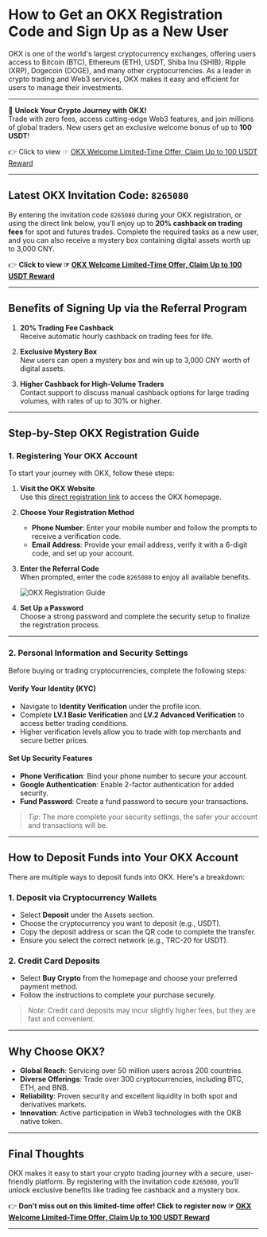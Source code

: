 # How to Get an OKX Registration Code and Sign Up as a New User

OKX is one of the world's largest cryptocurrency exchanges, offering users access to Bitcoin (BTC), Ethereum (ETH), USDT, Shiba Inu (SHIB), Ripple (XRP), Dogecoin (DOGE), and many other cryptocurrencies. As a leader in crypto trading and Web3 services, OKX makes it easy and efficient for users to manage their investments.

---

🚀 **Unlock Your Crypto Journey with OKX!**  
Trade with zero fees, access cutting-edge Web3 features, and join millions of global traders. New users get an exclusive welcome bonus of up to **100 USDT**!  

👉 Click to view ☞ [OKX Welcome Limited-Time Offer, Claim Up to 100 USDT Reward](https://bit.ly/OKXe)

---

## Latest OKX Invitation Code: `8265080`

By entering the invitation code `8265080` during your OKX registration, or using the direct link below, you’ll enjoy up to **20% cashback on trading fees** for spot and futures trades. Complete the required tasks as a new user, and you can also receive a mystery box containing digital assets worth up to 3,000 CNY.

👉 **Click to view ☞ [OKX Welcome Limited-Time Offer, Claim Up to 100 USDT Reward](https://bit.ly/OKXe)**

---

## Benefits of Signing Up via the Referral Program

1. **20% Trading Fee Cashback**  
   Receive automatic hourly cashback on trading fees for life.  
   
2. **Exclusive Mystery Box**  
   New users can open a mystery box and win up to 3,000 CNY worth of digital assets.

3. **Higher Cashback for High-Volume Traders**  
   Contact support to discuss manual cashback options for large trading volumes, with rates of up to 30% or higher.

---

## Step-by-Step OKX Registration Guide

### 1. Registering Your OKX Account

To start your journey with OKX, follow these steps:

1. **Visit the OKX Website**  
   Use this [direct registration link](https://bit.ly/OKXe) to access the OKX homepage.

2. **Choose Your Registration Method**  
   - **Phone Number**: Enter your mobile number and follow the prompts to receive a verification code.  
   - **Email Address**: Provide your email address, verify it with a 6-digit code, and set up your account.

3. **Enter the Referral Code**  
   When prompted, enter the code `8265080` to enjoy all available benefits.

   ![OKX Registration Guide](https://img.jbzj.com/file_images/article/202210/202210141727202012.jpg)

4. **Set Up a Password**  
   Choose a strong password and complete the security setup to finalize the registration process.

---

### 2. Personal Information and Security Settings

Before buying or trading cryptocurrencies, complete the following steps:

#### **Verify Your Identity (KYC)**  
   - Navigate to **Identity Verification** under the profile icon.  
   - Complete **LV.1 Basic Verification** and **LV.2 Advanced Verification** to access better trading conditions.  
   - Higher verification levels allow you to trade with top merchants and secure better prices.

#### **Set Up Security Features**  
   - **Phone Verification**: Bind your phone number to secure your account.  
   - **Google Authentication**: Enable 2-factor authentication for added security.  
   - **Fund Password**: Create a fund password to secure your transactions.

   > *Tip*: The more complete your security settings, the safer your account and transactions will be.

---

## How to Deposit Funds into Your OKX Account

There are multiple ways to deposit funds into OKX. Here's a breakdown:

### 1. **Deposit via Cryptocurrency Wallets**
   - Select **Deposit** under the Assets section.
   - Choose the cryptocurrency you want to deposit (e.g., USDT).  
   - Copy the deposit address or scan the QR code to complete the transfer.  
   - Ensure you select the correct network (e.g., TRC-20 for USDT).

### 2. **Credit Card Deposits**
   - Select **Buy Crypto** from the homepage and choose your preferred payment method.  
   - Follow the instructions to complete your purchase securely.

   > *Note*: Credit card deposits may incur slightly higher fees, but they are fast and convenient.

---

## Why Choose OKX?

- **Global Reach**: Servicing over 50 million users across 200 countries.  
- **Diverse Offerings**: Trade over 300 cryptocurrencies, including BTC, ETH, and BNB.  
- **Reliability**: Proven security and excellent liquidity in both spot and derivatives markets.  
- **Innovation**: Active participation in Web3 technologies with the OKB native token.

---

## Final Thoughts

OKX makes it easy to start your crypto trading journey with a secure, user-friendly platform. By registering with the invitation code `8265080`, you’ll unlock exclusive benefits like trading fee cashback and a mystery box.

👉 **Don’t miss out on this limited-time offer! Click to register now ☞ [OKX Welcome Limited-Time Offer, Claim Up to 100 USDT Reward](https://bit.ly/OKXe)**

---
